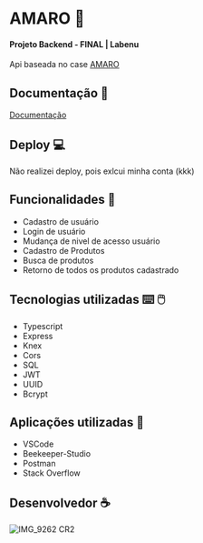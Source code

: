 # AMARO :dress:
#### Projeto Backend - FINAL | Labenu
Api baseada no case [AMARO](https://github.com/amaroteam/back-end-challenge)
## Documentação :file_folder:
[Documentação](https://documenter.getpostman.com/view/20782570/2s7YYpd5E7)
## Deploy :computer:
Não realizei deploy, pois exlcui minha conta (kkk)
## Funcionalidades :wrench:

- Cadastro de usuário
- Login de usuário
- Mudança de nivel de acesso usuário
- Cadastro de Produtos
- Busca de produtos
- Retorno de todos os produtos cadastrado

## Tecnologias utilizadas :keyboard: :computer_mouse:
- Typescript
- Express
- Knex
- Cors
- SQL
- JWT
- UUID
- Bcrypt
## Aplicações utilizadas :electric_plug:
- VSCode
- Beekeeper-Studio
- Postman
- Stack Overflow
## Desenvolvedor :coffee:
![IMG_9262 CR2](https://user-images.githubusercontent.com/90803182/183244923-2520f51e-6c84-488c-a478-91211a56447e.jpg)
